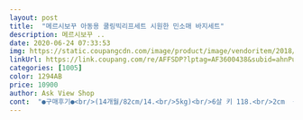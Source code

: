 ```yaml
---
layout: post 
title:  "메르시보꾸 아동용 쿨링빅리프세트 시원한 민소매 바지세트" 
description: 메르시보꾸 ..
date: 2020-06-24 07:33:53 
img: https://static.coupangcdn.com/image/product/image/vendoritem/2018/08/21/3793407012/eb3bc708-64d2-4e7e-9937-598faca10e47.jpg 
linkUrl: https://link.coupang.com/re/AFFSDP?lptag=AF3600438&subid=ahnPublicAsk&pageKey=107136495&itemId=324104938&vendorItemId=3793407012&traceid=V0-113-b6526b59cac8049b 
categories: [1005] 
color: 1294AB 
price: 10900 
author: Ask View Shop 
cont:  "●구매후기●<br/>(14개월/82cm/14.<br/>5kg)<br/>6살 키 118.<br/>2cm  몸무게 23kg<br/>가격대비 완전최고예요<br/>거칠긴 하지만 안감이 부드러우니<br/>겉감은 안감보다 살짝<br/>내년에도 판매하면 재구매 하려구요<br/>내년에애기크면 더큰사이즈로 또사고싶어요<br/>냉장고 바지같은 소재 보기만 해도<br/>너무 예뻐요^^<br/>너무 예쁜데 올해 밖에 못입힐꺼같아요ㅜㅜ<br/>너무좋아요<br/>더위를 많이타는아이라 냉장고소재 옷 좋아하는데 몸에달라붙지않고 찰랑거려 시원하고 움직이기편해서 좋아하네요<br/>바람불어도옷이붙지않고.<br/> 산들산들 완전시원해요<br/>복불복일지는 모르겟지만.<br/>  제가받은옷은 박음질이며 질감이며 색상이며 모두좋아요<br/>사이즈 참고 하시라고 아이칫수 남겨요^^<br/>사이즈가 정말 딱 예쁘게 떨어져요<br/>상관없는거 같아요<br/>색상 디자인 화면 그대로 예요<br/>시원함이 느껴지네요<br/>아이가 택배받자마자 시원하고 좋다고 이옷만찾네요ㅎㅎ<br/>올해 엄청덥다는데 아주잘입을것같아요<br/>와우이렇게좋을줄이야<br/>재구매200%입니다<br/>" 
---
```

